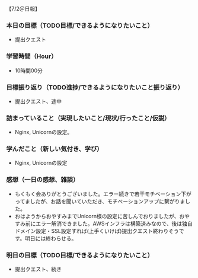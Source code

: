 【7/2＠日報】
### 本日の目標（TODO目標/できるようになりたいこと）
- 提出クエスト
### 学習時間（Hour）
- 10時間00分
### 目標振り返り（TODO進捗/できるようになりたいこと振り返り）
- 提出クエスト、途中
### 詰まっていること（実現したいこと/現状/行ったこと/仮説）
- Nginx, Unicornの設定。
### 学んだこと（新しい気付き、学び）
- Nginx, Unicornの設定
### 感想（一日の感想、雑談）
- もくもく会ありがとうございました。エラー続きで若干モチベーション下がってましたが、お話を聞いていただき、モチベーションアップに繋がりました。
- おはようからおやすみまでUnicorn様の設定に苦しんでおりましたが、おやすみ前にエラー解消できました。AWSインフラは構築済みなので、後は独自ドメイン設定・SSL設定すれば(上手くいけば)提出クエスト終わりそうです。明日には終わらせる。
### 明日の目標（TODO目標/できるようになりたいこと）
- 提出クエスト、続き
